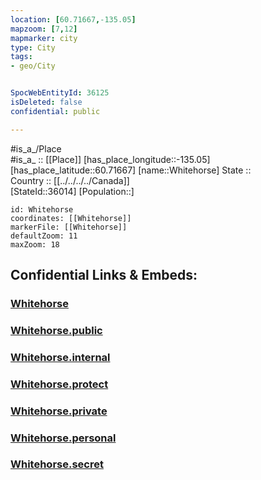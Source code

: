 ```yaml
---
location: [60.71667,-135.05] 
mapzoom: [7,12] 
mapmarker: city 
type: City
tags:
- geo/City


SpocWebEntityId: 36125
isDeleted: false
confidential: public

---
```

#is_a_/Place  
#is_a_ :: [[Place]] 
[has_place_longitude::-135.05] 
[has_place_latitude::60.71667] 
[name::Whitehorse] 
State ::  
Country :: [[../../../../Canada]]  
[StateId::36014] 
[Population::] 



```leaflet
id: Whitehorse
coordinates: [[Whitehorse]] 
markerFile: [[Whitehorse]] 
defaultZoom: 11 
maxZoom: 18
```


## Confidential Links & Embeds: 

### [Whitehorse](/_Standards/Earth/Continent/America~North/Canada/provinces~Canada/Yukon_Territory/City/Whitehorse.md) 

### [Whitehorse.public](/_public/Earth/Continent/America~North/Canada/provinces~Canada/Yukon_Territory/City/Whitehorse.public.md) 

### [Whitehorse.internal](/_internal/Earth/Continent/America~North/Canada/provinces~Canada/Yukon_Territory/City/Whitehorse.internal.md) 

### [Whitehorse.protect](/_protect/Earth/Continent/America~North/Canada/provinces~Canada/Yukon_Territory/City/Whitehorse.protect.md) 

### [Whitehorse.private](/_private/Earth/Continent/America~North/Canada/provinces~Canada/Yukon_Territory/City/Whitehorse.private.md) 

### [Whitehorse.personal](/_personal/Earth/Continent/America~North/Canada/provinces~Canada/Yukon_Territory/City/Whitehorse.personal.md) 

### [Whitehorse.secret](/_secret/Earth/Continent/America~North/Canada/provinces~Canada/Yukon_Territory/City/Whitehorse.secret.md)


